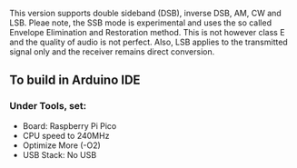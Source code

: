 This version supports double sideband (DSB), inverse DSB, AM, CW and LSB. Pleae note, the SSB mode is experimental and uses the so called Envelope Elimination and Restoration method. This is not however class E and the quality of audio is not perfect. Also, LSB applies to the transmitted signal only and the receiver remains direct conversion.

## To build in Arduino IDE

### Under Tools, set:
* Board: Raspberry Pi Pico
* CPU speed to 240MHz
* Optimize More (-O2)
* USB Stack: No USB
